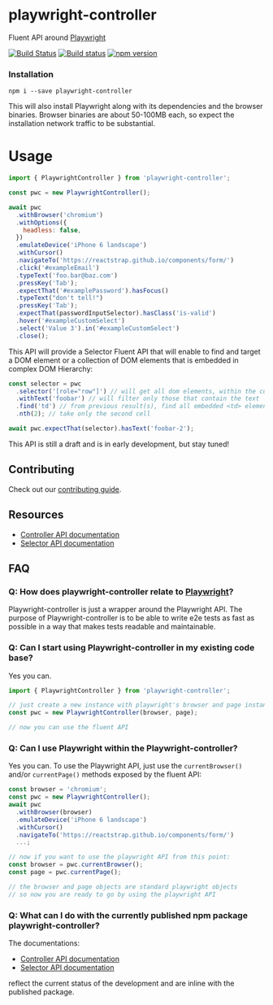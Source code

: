 # playwright-controller

Fluent API around [Playwright](https://github.com/microsoft/playwright)

[![Build Status](https://travis-ci.org/hdorgeval/playwright-controller.svg?branch=master)](https://travis-ci.org/hdorgeval/playwright-controller)
[![Build status](https://ci.appveyor.com/api/projects/status/dp3o8w5m8b6o0y1s?svg=true)](https://ci.appveyor.com/project/hdorgeval/playwright-controller)
[![npm version](https://img.shields.io/npm/v/playwright-controller.svg)](https://www.npmjs.com/package/playwright-controller)

### Installation

```
npm i --save playwright-controller
```

This will also install Playwright along with its dependencies and the browser binaries. Browser binaries are about 50-100MB each, so expect the installation network traffic to be substantial.

# Usage

```js
import { PlaywrightController } from 'playwright-controller';

const pwc = new PlaywrightController();

await pwc
  .withBrowser('chromium')
  .withOptions({
    headless: false,
  })
  .emulateDevice('iPhone 6 landscape')
  .withCursor()
  .navigateTo('https://reactstrap.github.io/components/form/')
  .click('#exampleEmail')
  .typeText('foo.bar@baz.com')
  .pressKey('Tab');
  .expectThat('#examplePassword').hasFocus()
  .typeText("don't tell!")
  .pressKey('Tab');
  .expectThat(passwordInputSelector).hasClass('is-valid')
  .hover('#exampleCustomSelect')
  .select('Value 3').in('#exampleCustomSelect')
  .close();
```

This API will provide a Selector Fluent API that will enable to find and target a DOM element or a collection of DOM elements that is embedded in complex DOM Hierarchy:

```js
const selector = pwc
  .selector('[role="row"]') // will get all dom elements, within the current page, with the attribute role="row"
  .withText('foobar') // will filter only those that contain the text 'foobar'
  .find('td') // from previous result(s), find all embedded <td> elements
  .nth(2); // take only the second cell

await pwc.expectThat(selector).hasText('foobar-2');
```

This API is still a draft and is in early development, but stay tuned!

## Contributing

Check out our [contributing guide](./CONTRIBUTING.md).

## Resources

- [Controller API documentation](/docs/controller.api.md)
- [Selector API documentation](/docs/selector.api.md)

## FAQ

### Q: How does playwright-controller relate to [Playwright](https://github.com/microsoft/playwright)?

Playwright-controller is just a wrapper around the Playwright API. The purpose of Playwright-controller is to be able to write e2e tests as fast as possible in a way that makes tests readable and maintainable.

### Q: Can I start using Playwright-controller in my existing code base?

Yes you can.

```js
import { PlaywrightController } from 'playwright-controller';

// just create a new instance with playwright's browser and page instances
const pwc = new PlaywrightController(browser, page);

// now you can use the fluent API
```

### Q: Can I use Playwright within the Playwright-controller?

Yes you can. To use the Playwright API, just use the `currentBrowser()` and/or `currentPage()` methods exposed by the fluent API:

```js
const browser = 'chromium';
const pwc = new PlaywrightController();
await pwc
  .withBrowser(browser)
  .emulateDevice('iPhone 6 landscape')
  .withCursor()
  .navigateTo('https://reactstrap.github.io/components/form/')
  ...;

// now if you want to use the playwright API from this point:
const browser = pwc.currentBrowser();
const page = pwc.currentPage();

// the browser and page objects are standard playwright objects
// so now you are ready to go by using the playwright API
```

### Q: What can I do with the currently published npm package playwright-controller?

The documentations:

- [Controller API documentation](/docs/controller.api.md)
- [Selector API documentation](/docs/selector.api.md)

reflect the current status of the development and are inline with the published package.
